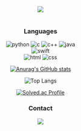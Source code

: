 <div align=center>
<img src="https://capsule-render.vercel.app/api?type=venom&color=7ea5ac&height=150&section=header&text=Call%20me%20yuha122.&strokeWidth=1&stroke=5f848a&fontColor=ffffff&fontSize=90"/>

 <br>
 <br>


<h3>Languages</h3>

![python](https://img.shields.io/badge/Python-14354C?style=for-the-badge&logo=python&logoColor=white) ![c](https://img.shields.io/badge/C-00599C?style=for-the-badge&logo=c&logoColor=white)  ![c++](https://img.shields.io/badge/C%2B%2B-00599C?style=for-the-badge&logo=c%2B%2B&logoColor=white) ![java](https://img.shields.io/badge/Java-ED8B00?style=for-the-badge&logo=openjdk&logoColor=white) <br>
![swift](https://img.shields.io/badge/Swift-FA7343?style=for-the-badge&logo=swift&logoColor=white) <br>
![html](https://img.shields.io/badge/HTML5-E34F26?style=for-the-badge&logo=html5&logoColor=white) ![css](https://img.shields.io/badge/CSS-239120?&style=for-the-badge&logo=css3&logoColor=white) 



[![Anurag's GitHub stats](https://github-readme-stats.vercel.app/api?username=yuha122&show_icons=true&theme=catppuccin_latte&show_icons=false)](https://github.com/anuraghazra/github-readme-stats)

![Top Langs](https://github-readme-stats.vercel.app/api/top-langs/?username=yuha122&layout=compact&theme=catppuccin_latte)

[![Solved.ac Profile](http://mazassumnida.wtf/api/v2/generate_badge?boj=yuhalee)](https://solved.ac/yuhalee/)

<h3>Contact</h3>
<a href="mailto:thisisyuhalee@gmail.com"><img src="https://img.shields.io/badge/Gmail-D14836?style=for-the-badge&logo=gmail&logoColor=white&link=mailto:thisisyuhalee@gmail.com"/></a>
</div>




